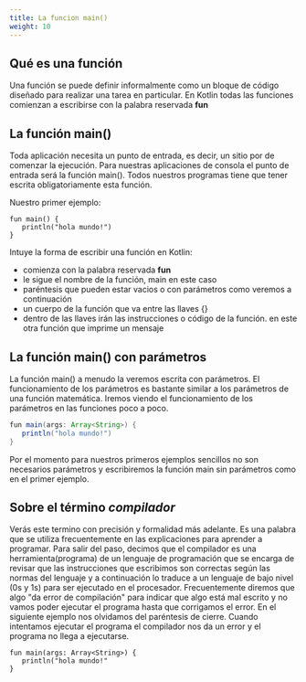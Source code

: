 ```yaml
---
title: La funcion main() 
weight: 10
---
```


## Qué es una función
Una función se puede definir informalmente como un bloque de código diseñado para realizar una tarea en particular. En Kotlin todas las funciones comienzan a escribirse con la palabra reservada **fun**
## La función main()

Toda aplicación necesita un punto de entrada, es decir, un sitio por de comenzar la ejecución. Para nuestras aplicaciones de consola el punto de entrada será la función main(). Todos nuestros programas tiene que tener escrita obligatoriamente esta función.

Nuestro primer ejemplo:
~~~
fun main() {
   println("hola mundo!")
}
~~~
Intuye la forma de escribir una función en Kotlin:
- comienza con la palabra reservada **fun**
- le sigue el nombre de la función, main en este caso
- paréntesis que pueden estar vacios o con parámetros como veremos a continuación
- un cuerpo de la función que va entre las llaves {}
- dentro de las llaves irán las instrucciones o código de la función. en este otra función que imprime un mensaje

## La función main() con parámetros
La función main() a menudo la veremos escrita con parámetros. El funcionamiento de los parámetros es bastante similar a los parámetros de una función matemática. Iremos viendo el funcionamiento de los parámetros en las funciones poco a poco.




~~~java
fun main(args: Array<String>) {
   println("hola mundo!")
}
~~~
Por el momento para nuestros primeros ejemplos sencillos no son necesarios parámetros y escribiremos la función main sin parámetros como en el primer ejemplo.
## Sobre el término *compilador*
Verás este termino con precisión y formalidad más adelante. Es una palabra que se utiliza frecuentemente en las explicaciones para aprender a programar. Para salir del paso,  decimos que el compilador es una herramienta(programa) de un lenguaje de programación que se encarga de revisar que las instrucciones que escribimos son correctas según las normas del lenguaje y a continuación lo traduce a un lenguaje de bajo nivel (0s y 1s) para ser ejecutado en el procesador.
Frecuentemente diremos que algo "da error de compilación" para indicar que algo está mal escrito y no vamos poder ejecutar el programa hasta que corrigamos el error.
En el siguiente ejemplo nos olvidamos del paréntesis de cierre. Cuando intentamos ejecutar el programa el compilador nos da un error y el programa no llega a ejecutarse.
~~~
fun main(args: Array<String>) {
   println("hola mundo!"
}
~~~
